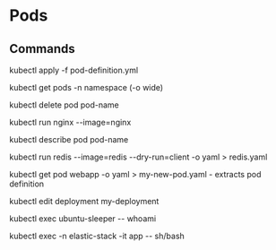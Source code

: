 # Pods

## Commands

kubectl apply -f pod-definition.yml

kubectl get pods -n namespace (-o wide)

kubectl delete pod pod-name

kubectl run nginx --image=nginx

kubectl describe pod pod-name

kubectl run redis --image=redis --dry-run=client -o yaml > redis.yaml

kubectl get pod webapp -o yaml > my-new-pod.yaml - extracts pod definition

kubectl edit deployment my-deployment

kubectl exec ubuntu-sleeper -- whoami

kubectl exec -n elastic-stack -it app -- sh/bash
